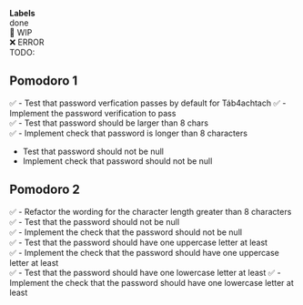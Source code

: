 **Labels**  
done  
🚧 WIP  
❌ ERROR  
TODO:  

## Pomodoro 1  
✅ - Test that password verfication passes by default for Táb4achtach
✅ - Implement the password verification to pass  
✅ - Test that password should be larger than 8 chars  
✅ - Implement check that password is longer than 8 characters  
- Test that password should not be null  
- Implement check that password should not be null  

## Pomodoro 2  
✅ - Refactor the wording for the character length greater than 8 characters  
✅ - Test that the password should not be null  
✅ - Implement the check that the password should not be null  
✅ - Test that the password should have one uppercase letter at least  
✅ - Implement the check that the password should have one uppercase letter at least  
✅ - Test that the password should have one lowercase letter at least
✅ - Implement the check that the password should have one lowercase letter at least    
